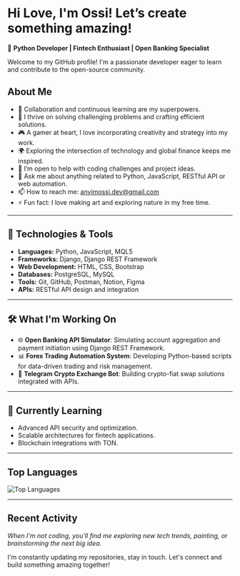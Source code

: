 # Hi Love, I'm Ossi! Let’s create something amazing!

🚀 **Python Developer | Fintech Enthusiast | Open Banking Specialist** 

Welcome to my GitHub profile! I'm a passionate developer eager to learn and contribute to the open-source community.

## About Me

- 🤝 Collaboration and continuous learning are my superpowers.
- 🌟 I thrive on solving challenging problems and crafting efficient solutions.  
- 🎮 A gamer at heart, I love incorporating creativity and strategy into my work.  
- 🌍 Exploring the intersection of technology and global finance keeps me inspired.  
- 🤔 I’m open to help with coding challenges and project ideas.
- 💬 Ask me about anything related to Python, JavaScript, RESTful API or web automation.
- 📫 How to reach me: [anyimossi.dev@gmail.com](mailto:anyimossi.dev@gmail.com)
- ⚡ Fun fact: I love making art and exploring nature in my free time.

---

## 🔧 **Technologies & Tools**

- **Languages:** Python, JavaScript, MQL5  
- **Frameworks:** Django, Django REST Framework  
- **Web Development:** HTML, CSS, Bootstrap  
- **Databases:** PostgreSQL, MySQL  
- **Tools:** Git, GitHub, Postman, Notion, Figma  
- **APIs:** RESTful API design and integration  

---

## 🛠️ **What I'm Working On**

- 🌐 **Open Banking API Simulator**: Simulating account aggregation and payment initiation using Django REST Framework.
- 📊 **Forex Trading Automation System**: Developing Python-based scripts for data-driven trading and risk management.
- 💼 **Telegram Crypto Exchange Bot**: Building crypto-fiat swap solutions integrated with APIs.

---

## 🌱 **Currently Learning**

- Advanced API security and optimization.
- Scalable architectures for fintech applications.
- Blockchain integrations with TON.

---

## Top Languages

![Top Languages](https://github-readme-stats.vercel.app/api/top-langs/?username=SilverbackOssi&layout=compact&theme=radical)

---

## Recent Activity

<!--START_SECTION:activity-->
<!--END_SECTION:activity-->
_When I'm not coding, you'll find me exploring new tech trends, painting, or brainstorming the next big idea._

I'm constantly updating my repositories, stay in touch. Let's connect and build something amazing together!
